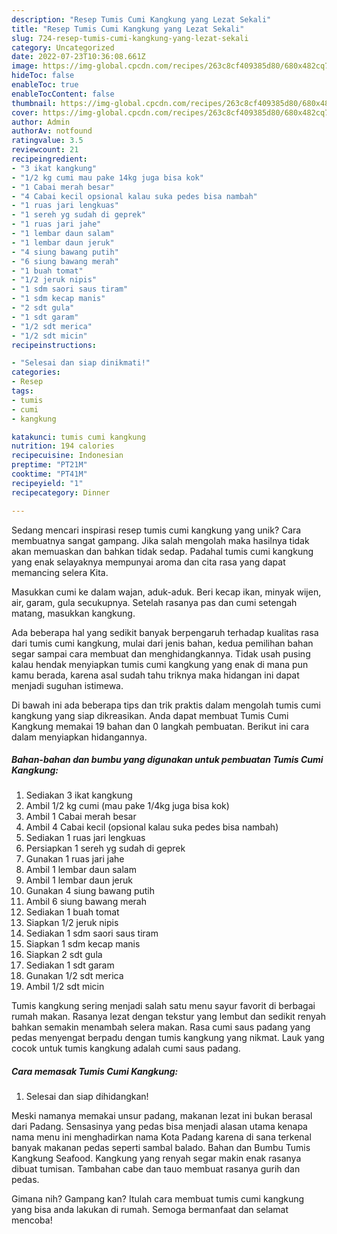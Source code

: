 ```yaml
---
description: "Resep Tumis Cumi Kangkung yang Lezat Sekali"
title: "Resep Tumis Cumi Kangkung yang Lezat Sekali"
slug: 724-resep-tumis-cumi-kangkung-yang-lezat-sekali
category: Uncategorized
date: 2022-07-23T10:36:08.661Z
image: https://img-global.cpcdn.com/recipes/263c8cf409385d80/680x482cq70/tumis-cumi-kangkung-foto-resep-utama.jpg
hideToc: false
enableToc: true
enableTocContent: false
thumbnail: https://img-global.cpcdn.com/recipes/263c8cf409385d80/680x482cq70/tumis-cumi-kangkung-foto-resep-utama.jpg
cover: https://img-global.cpcdn.com/recipes/263c8cf409385d80/680x482cq70/tumis-cumi-kangkung-foto-resep-utama.jpg
author: Admin
authorAv: notfound
ratingvalue: 3.5
reviewcount: 21
recipeingredient:
- "3 ikat kangkung"
- "1/2 kg cumi mau pake 14kg juga bisa kok"
- "1 Cabai merah besar"
- "4 Cabai kecil opsional kalau suka pedes bisa nambah"
- "1 ruas jari lengkuas"
- "1 sereh yg sudah di geprek"
- "1 ruas jari jahe"
- "1 lembar daun salam"
- "1 lembar daun jeruk"
- "4 siung bawang putih"
- "6 siung bawang merah"
- "1 buah tomat"
- "1/2 jeruk nipis"
- "1 sdm saori saus tiram"
- "1 sdm kecap manis"
- "2 sdt gula"
- "1 sdt garam"
- "1/2 sdt merica"
- "1/2 sdt micin"
recipeinstructions:

- "Selesai dan siap dinikmati!"
categories:
- Resep
tags:
- tumis
- cumi
- kangkung

katakunci: tumis cumi kangkung 
nutrition: 194 calories
recipecuisine: Indonesian
preptime: "PT21M"
cooktime: "PT41M"
recipeyield: "1"
recipecategory: Dinner

---
```





Sedang mencari inspirasi resep tumis cumi kangkung yang unik? Cara membuatnya sangat gampang. Jika salah mengolah maka hasilnya tidak akan memuaskan dan bahkan tidak sedap. Padahal tumis cumi kangkung yang enak selayaknya mempunyai aroma dan cita rasa yang dapat memancing selera Kita.





Masukkan cumi ke dalam wajan, aduk-aduk. Beri kecap ikan, minyak wijen, air, garam, gula secukupnya. Setelah rasanya pas dan cumi setengah matang, masukkan kangkung.

Ada beberapa hal yang sedikit banyak berpengaruh terhadap kualitas rasa dari tumis cumi kangkung, mulai dari jenis bahan, kedua pemilihan bahan segar sampai cara membuat dan menghidangkannya. Tidak usah pusing kalau hendak menyiapkan tumis cumi kangkung yang enak di mana pun kamu berada, karena asal sudah tahu triknya maka hidangan ini dapat menjadi suguhan istimewa.






Di bawah ini ada beberapa tips dan trik praktis dalam mengolah tumis cumi kangkung yang siap dikreasikan. Anda dapat membuat Tumis Cumi Kangkung memakai 19 bahan dan 0 langkah pembuatan. Berikut ini cara dalam menyiapkan hidangannya.

<!--inarticleads1-->

##### Bahan-bahan dan bumbu yang digunakan untuk pembuatan Tumis Cumi Kangkung:

1. Sediakan 3 ikat kangkung
1. Ambil 1/2 kg cumi (mau pake 1/4kg juga bisa kok)
1. Ambil 1 Cabai merah besar
1. Ambil 4 Cabai kecil (opsional kalau suka pedes bisa nambah)
1. Sediakan 1 ruas jari lengkuas
1. Persiapkan 1 sereh yg sudah di geprek
1. Gunakan 1 ruas jari jahe
1. Ambil 1 lembar daun salam
1. Ambil 1 lembar daun jeruk
1. Gunakan 4 siung bawang putih
1. Ambil 6 siung bawang merah
1. Sediakan 1 buah tomat
1. Siapkan 1/2 jeruk nipis
1. Sediakan 1 sdm saori saus tiram
1. Siapkan 1 sdm kecap manis
1. Siapkan 2 sdt gula
1. Sediakan 1 sdt garam
1. Gunakan 1/2 sdt merica
1. Ambil 1/2 sdt micin


Tumis kangkung sering menjadi salah satu menu sayur favorit di berbagai rumah makan. Rasanya lezat dengan tekstur yang lembut dan sedikit renyah bahkan semakin menambah selera makan. Rasa cumi saus padang yang pedas menyengat berpadu dengan tumis kangkung yang nikmat. Lauk yang cocok untuk tumis kangkung adalah cumi saus padang. 

<!--inarticleads2-->

##### Cara memasak Tumis Cumi Kangkung:


1. Selesai dan siap dihidangkan!

Meski namanya memakai unsur padang, makanan lezat ini bukan berasal dari Padang. Sensasinya yang pedas bisa menjadi alasan utama kenapa nama menu ini menghadirkan nama Kota Padang karena di sana terkenal banyak makanan pedas seperti sambal balado. Bahan dan Bumbu Tumis Kangkung Seafood. Kangkung yang renyah segar makin enak rasanya dibuat tumisan. Tambahan cabe dan tauo membuat rasanya gurih dan pedas. 

Gimana nih? Gampang kan? Itulah cara membuat tumis cumi kangkung yang bisa anda lakukan di rumah. Semoga bermanfaat dan selamat mencoba!
